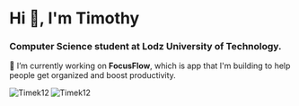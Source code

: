 <h1 >Hi 👋, I'm Timothy</h1>
<h3>Computer Science student at Lodz University of Technology.</h3>  

 🔭 I’m currently working on **FocusFlow**, which is app that I'm building to help people get organized and boost productivity. 

<div>
<p><img align="left" src="https://github-readme-stats.vercel.app/api/top-langs?username=Timek12&show_icons=true&locale=en&layout=compact" alt="Timek12" /></p>
<p><img align="center" src="https://github-readme-streak-stats.herokuapp.com/?user=Timek12&" alt="Timek12" /></p>
</div>
